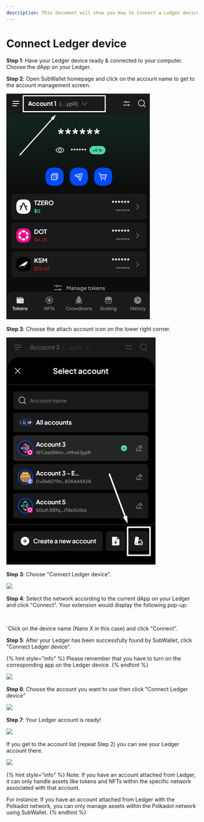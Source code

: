 ```yaml
---
description: This document will show you How to Connect a Ledger device to SubWallet.
---
```


# Connect Ledger device

**Step 1**: Have your Ledger device ready & connected to your computer. Choose the dApp on your Ledger.

**Step 2**:  Open SubWallet homepage and click on the account name to get to the account management screen.&#x20;

![](<../../.gitbook/assets/image (106) (1) (1).png>)

**Step 3**: Choose the attach account icon on the lower right corner.

![](<../../.gitbook/assets/image (107) (1) (1).png>)



**Step 3**: Choose "Connect Ledger device".

![](https://files.gitbook.com/v0/b/gitbook-x-prod.appspot.com/o/spaces%2F2zseowhOCGE5xsJFb2z5%2Fuploads%2FB3rlchJNfMRA7dtaBbYd%2FScreenshot\_8.png?alt=media\&token=b6d2e1c4-32c3-46de-bb5c-80312cd0a7f9)



**Step 4**: Select the network according to the current dApp on your Ledger and click "Connect". Your extension would display the following pop-up:

<div align="left">

<figure><img src="../../.gitbook/assets/image (19) (2).png" alt="" width="563"><figcaption></figcaption></figure>

</div>

\`Click on the device name (Nano X in this case) and click "Connect".



**Step 5**: After your Ledger has been successfully found by SubWallet, click "Connect Ledger device".

{% hint style="info" %}
Please remember that you have to turn on the corresponding app on the Ledger device.
{% endhint %}

![](<../../.gitbook/assets/image (14) (1) (2) (1).png>)



**Step 6**: Choose the account you want to use then click "Connect Ledger device"

![](<../../.gitbook/assets/image (33) (2).png>)



**Step 7**: Your Ledger account is ready!

![](<../../.gitbook/assets/image (24) (2).png>)

If you get to the account list (repeat Step 2) you can see your Ledger account there.

![](<../../.gitbook/assets/image (3) (2).png>)

{% hint style="info" %}
Note: If you have an account attached from Ledger, it can only handle assets like tokens and NFTs within the specific network associated with that account.&#x20;

For instance: If you have an account attached from Ledger with the Polkadot network, you can only manage assets within the Polkadot network using SubWallet.
{% endhint %}



